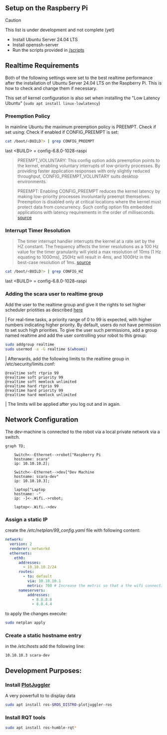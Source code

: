 ## Setup on the Raspberry Pi
> [!CAUTION]
>
> This list is under development and not complete (yet)

- Install Ubuntu Server 24.04 LTS
- Install openssh-server
- Run the scripts provided in [/scripts](scripts)


## Realtime Requirements
Both of the following settings were set to the best realtime performance after the installation of Ubuntu Server 24.04 LTS on the Raspberry Pi. This is how to check and change them if necessary.

This set of kernel configuration is also set when installing the "Low Latency Ubuntu" (`sudo apt install linux-lowlatency`)

### Preemption Policy 

In mainline Ubuntu the maximum preemption policy is PREEMPT. Check if set using:
Check if enabled if CONFIG_PREEMPT is set:
```bash
cat /boot/<BUILD?> | grep CONFIG_PREEMPT
```
last \<BUILD\> = config-6.8.0-1028-raspi

> PREEMPT_VOLUNTARY: This config option adds preemption points to the kernel, enabling voluntary interrupts of low-priority processes. By providing faster application responses with only slightly reduced throughput, CONFIG_PREEMPT_VOLUNTARY suits desktop environments.
>
> PREEMPT: Enabling CONFIG_PREEMPT reduces the kernel latency by making low-priority processes involuntarily preempt themselves. Preemption is disabled only at critical locations where the kernel must protect data from concurrency. Such config option fits embedded applications with latency requirements in the order of milliseconds. [source](https://ubuntu.com/blog/industrial-embedded-systems-ii)

### Interrupt Timer Resolution
> The timer interrupt handler interrupts the kernel at a rate set by the HZ constant. The frequency affects the timer resolutions as a 100 Hz value for the timer granularity will yield a max resolution of 10ms (1 Hz equating to 1000ms), 250Hz will result in 4ms, and 1000Hz in the best-case resolution of 1ms. [source](https://ubuntu.com/blog/industrial-embedded-systems-ii)

```bash
cat /boot/<BUILD?> | grep CONFIG_HZ
```
last \<BUILD\> = config-6.8.0-1028-raspi

### Adding the scara user to realtime group
Add the user to the realtime group and give it the rights to set higher scheduler priotities as described [here](https://control.ros.org/jazzy/doc/ros2_control/controller_manager/doc/userdoc.html#determinism)

| For real-time tasks, a priority range of 0 to 99 is expected, with higher numbers indicating higher priority. By default, users do not have permission to set such high priorities. To give the user such permissions, add a group named realtime and add the user controlling your robot to this group:

```bash
sudo addgroup realtime
sudo usermod -a -G realtime $(whoami)
```
| Afterwards, add the following limits to the realtime group in /etc/security/limits.conf:
```
@realtime soft rtprio 99
@realtime soft priority 99
@realtime soft memlock unlimited
@realtime hard rtprio 99
@realtime hard priority 99
@realtime hard memlock unlimited
```
| The limits will be applied after you log out and in again.


## Network Configuration
The dev-machine is connected to the robot via a local private network via a switch.
```mermaid
graph TD;

    Switch<--Ethernet-->robot["Raspberry Pi 
    hostname: scara"
    ip: 10.10.10.2];

    Switch<--Ethernet-->dev["Dev Machine
    hostname: scara-dev"
    ip: 10.10.10.3];

    laptop["Laptop
    hostname: -"
    ip: -]<-.Wifi.->robot;

    laptop<-.Wifi.->dev
```

### Assign a static IP
create the */etc/netplan/99_config.yaml* file with following content:
```yaml
network:
  version: 2
  renderer: networkd
  ethernets:
    eth0:
      addresses:
        - 10.10.10.2/24
      routes:
        - to: default
          via: 10.10.10.1
          metric: 700 # Increase the metric so that a the wifi connection (metric: 600) is preffered for internet traffic
      nameservers:
          addresses:
            - 8.8.8.8
            - 8.8.4.4
```

to apply the changes execute:
```bash
sudo netplan apply
```
### Create a static hostname entry
in the */etc/hosts* add the following line:
```
10.10.10.3 scara-dev
```

## Development Purposes:
### Install [PlotJuggler](https://github.com/facontidavide/PlotJuggler)
A very powerfull to to display data
```bash
sudo apt install ros-$ROS_DISTRO-plotjuggler-ros
```

### Install RQT tools
```bash
sudo apt install ros-humble-rqt*
```